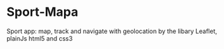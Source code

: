 # Sport-Mapa
Sport app: map, track and navigate with geolocation by the libary Leaflet, plainJs html5 and css3
